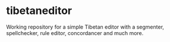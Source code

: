 # tibetaneditor
Working repository for a simple Tibetan editor with a segmenter, spellchecker, rule editor, concordancer and much more.
